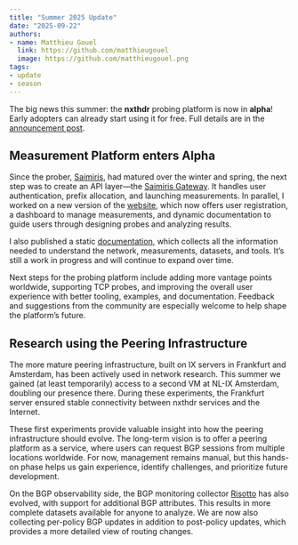 ```yaml
---
title: "Summer 2025 Update"
date: "2025-09-22"
authors:
- name: Matthieu Gouel
  link: https://github.com/matthieugouel
  image: https://github.com/matthieugouel.png
tags:
- update
- season
---
```


The big news this summer: the **nxthdr** probing platform is now in **alpha**! Early adopters can already start using it for free. Full details are in the [announcement post](https://blog.nxthdr.dev/2025/07/probing-alpha/).

<!--more-->

## Measurement Platform enters Alpha
Since the prober, [Saimiris](https://github.com/nxthdr/saimiris), had matured over the winter and spring, the next step was to create an API layer—the [Saimiris Gateway](https://github.com/nxthdr/saimiris-gateway). It handles user authentication, prefix allocation, and launching measurements. In parallel, I worked on a new version of the [website](https://nxthdr.dev), which now offers user registration, a dashboard to manage measurements, and dynamic documentation to guide users through designing probes and analyzing results.

I also published a static [documentation](https://docs.nxthdr.dev/docs/), which collects all the information needed to understand the network, measurements, datasets, and tools. It’s still a work in progress and will continue to expand over time.

Next steps for the probing platform include adding more vantage points worldwide, supporting TCP probes, and improving the overall user experience with better tooling, examples, and documentation. Feedback and suggestions from the community are especially welcome to help shape the platform’s future.

## Research using the Peering Infrastructure

The more mature peering infrastructure, built on IX servers in Frankfurt and Amsterdam, has been actively used in network research. This summer we gained (at least temporarily) access to a second VM at NL-IX Amsterdam, doubling our presence there. During these experiments, the Frankfurt server ensured stable connectivity between nxthdr services and the Internet.

These first experiments provide valuable insight into how the peering infrastructure should evolve. The long-term vision is to offer a peering platform as a service, where users can request BGP sessions from multiple locations worldwide. For now, management remains manual, but this hands-on phase helps us gain experience, identify challenges, and prioritize future development.

On the BGP observability side, the BGP monitoring collector [Risotto](https://github.com/nxthdr/risotto) has also evolved, with support for additional BGP attributes. This results in more complete datasets available for anyone to analyze. We are now also collecting per-policy BGP updates in addition to post-policy updates, which provides a more detailed view of routing changes.
